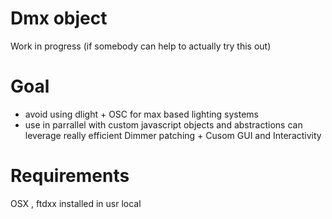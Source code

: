 Dmx object
========


Work in progress (if somebody can help to actually try this out)




Goal
======
* avoid using dlight + OSC for max based lighting systems
* use in parrallel with custom javascript objects and abstractions can leverage really efficient Dimmer patching + Cusom GUI and Interactivity


Requirements
=====
OSX , ftdxx installed in usr local



